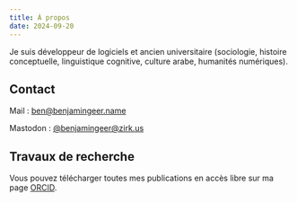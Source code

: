 ```yaml
---
title: À propos
date: 2024-09-20
---
```


Je suis développeur de logiciels et ancien universitaire (sociologie, histoire conceptuelle, linguistique cognitive, culture arabe, humanités numériques).

## Contact

Mail : [ben@benjamingeer.name](mailto:ben@benjamingeer.name)

Mastodon : [@benjamingeer@zirk.us](https://zirk.us/@benjamingeer)

## Travaux de recherche

Vous pouvez télécharger toutes mes publications en accès libre sur ma page [ORCID](https://orcid.org/0000-0002-2449-8558).
